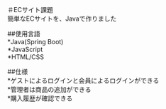 ＃ECサイト課題  
簡単なECサイトを、Javaで作りました  

##使用言語  
*Java(Spring Boot)  
*JavaScript  
*HTML/CSS  

##仕様  
*ゲストによるログインと会員によるログインができる  
*管理者は商品の追加ができる  
*購入履歴が確認できる  
